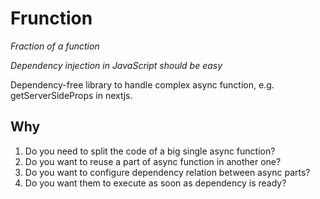 # Frunction

_Fraction of a function_

_Dependency injection in JavaScript should be easy_

Dependency-free library to handle complex async function, e.g. getServerSideProps in nextjs.

## Why

1. Do you need to split the code of a big single async function?
2. Do you want to reuse a part of async function in another one?
3. Do you want to configure dependency relation between async parts?
4. Do you want them to execute as soon as dependency is ready?
